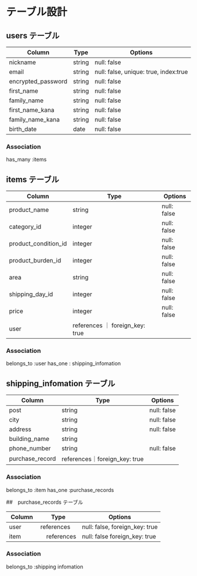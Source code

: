 # テーブル設計

## users テーブル

| Column                 | Type   | Options     |
| ---------------------- | ------ | ----------- |
| nickname               | string | null: false |
| email                  | string | null: false, unique: true, index:true |
| encrypted_password     | string | null: false |
| first_name             | string | null: false |
| family_name            | string | null: false |
| first_name_kana        | string | null: false |
| family_name_kana       | string | null: false |
| birth_date             | date   | null: false |




### Association
 has_many :items


## items テーブル


| Column                 | Type   | Options     |
| ---------------------- | ------ | ----------- |
| product_name           | string | null: false |
| category_id            | integer | null: false |
| product_condition_id   | integer | null: false |
| product_burden_id      | integer | null: false |
| area                   | string | null: false |
| shipping_day_id        | integer| null: false |
| price                  | integer| null: false |
| user                   | references ｜ foreign_key: true |



### Association
belongs_to :user
has_one : shipping_infomation



## shipping_infomation  テーブル

| Column                 | Type   | Options     |
| ---------------------- | ------ | ----------- |
| post                   |string  | null: false |
| city                   | string | null: false |
| address                | string | null: false |
| building_name          | string |
| phone_number           | string | null: false |
| purchase_record       |references｜foreign_key: true|

### Association

belongs_to :item
has_one :purchase_records






##　purchase_records テーブル

| Column                 | Type   | Options     |
| ---------------------- | ------ | ----------- |
| user                　　| references　|null: false, foreign_key: true 
| item                　　|　references | null: false foreign_key: true|


### Association

 belongs_to :shipping infomation
